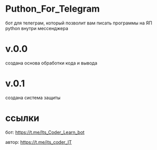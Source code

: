 # Puthon_For_Telegram 
бот для телеграм, который позволит вам писать программы на ЯП python внутри мессенджера

# v.0.0
создана основа обработки кода и вывода

# v.0.1
создана система защиты

# ссылки
бот: 
https://t.me/Its_Coder_Learn_bot

автор: 
https://t.me/its_coder_IT
